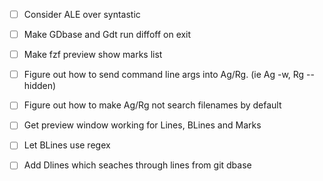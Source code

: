 - [ ] Consider ALE over syntastic

- [ ] Make GDbase and Gdt run diffoff on exit
- [ ] Make fzf preview show marks list
- [ ] Figure out how to send command line args into Ag/Rg. (ie Ag -w, Rg --hidden)
- [ ] Figure out how to make Ag/Rg not search filenames by default
- [ ] Get preview window working for Lines, BLines and Marks
- [ ] Let BLines use regex
- [ ] Add Dlines which seaches through lines from git dbase
